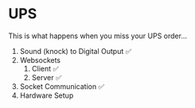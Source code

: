 # UPS
This is what happens when you miss your UPS order...
<ol>
  <li>Sound (knock) to Digital Output ✅</li>
  <li>Websockets
    <ol>
      <li>Client ✅</li>    
      <li>Server ✅</li>    
    </ol>
  </li>
  <li>Socket Communication ✅</li>
  <li>Hardware Setup</li>    

